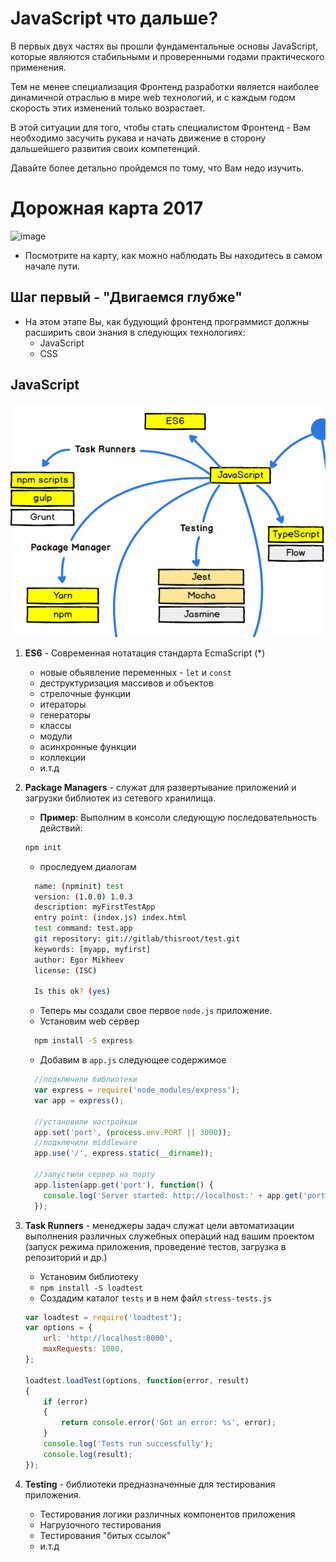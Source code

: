 # JavaScript что дальше?
В первых двух частях вы прошли фундаментальные основы JavaScript, которые являются стабильными и проверенными годами практического применения.

Тем не менее специализация Фронтенд разработки является наиболее динамичной отраслью в мире web технологий, и с каждым годом скорость этих изменений только возрастает. 

В этой ситуации для того, чтобы стать специалистом Фронтенд - Вам необходимо засучить рукава и начать движение в сторону дальшейшего развития своих компетенций.

Давайте более детально пройдемся по тому, что Вам недо изучить.


# Дорожная карта 2017

![image](https://camo.githubusercontent.com/bbfb1d460db603b5305ed539c799644a1149b4ae/68747470733a2f2f692e696d6775722e636f6d2f7178353448764b2e706e67)

- Посмотрите на карту, как можно наблюдать Вы находитесь в самом начале пути.

## Шаг первый - "Двигаемся глубже"

- На этом этапе Вы, как будующий фронтенд программист должны расширить свои знания в следующих технологиях:
    - JavaScript
    - CSS
## JavaScript
![img](./img/1.png)

1) **ES6** - Современная нотатация стандарта EcmaScript (*)
   - новые обьявление переменных - `let` и `const`
   - деструктуризация массивов и объектов
   - стрелочные функции
   - итераторы
   - генераторы
   - классы
   - модули
   - асинхронные функции
   - коллекции
   - и.т.д
1) **Package Managers** - служат для развертывание приложений и загрузки библиотек из сетевого хранилища.
    - **Пример**: Выполним в консоли следующую последовательность действий:
    ```bash
    npm init   
    ```
    - проследуем диалогам
    ```bash
      name: (npminit) test
      version: (1.0.0) 1.0.3
      description: myFirstTestApp
      entry point: (index.js) index.html
      test command: test.app
      git repository: git://gitlab/thisroot/test.git
      keywords: [myapp, myfirst]
      author: Egor Mikheev
      license: (ISC)
      
      Is this ok? (yes)
    ```
    - Теперь мы создали свое первое `node.js` приложение.
    - Установим web сервер
    ```bash
      npm install -S express
    ```
    - Добавим в `app.js` следующее содержимое
    ```js
      //подключили библиотеки
      var express = require('node_modules/express');
      var app = express();

      //установили настройкци
      app.set('port', (process.env.PORT || 3000));
      //подключили middleware
      app.use('/', express.static(__dirname));
      
      //запустили сервер на порту
      app.listen(app.get('port'), function() {
        console.log('Server started: http://localhost:' + app.get('port') + '/');
      });
    ```
1) **Task Runners** - менеджеры задач служат цели автоматизации выполнения различных служебных операций над вашим проектом (запуск режима приложения, проведение тестов, загрузка в репозиторий и др.)
    - Установим библиотеку
    - `npm install -S loadtest`
    - Создадим каталог `tests` и в нем файл `stress-tests.js`
    ```js
    var loadtest = require('loadtest');
    var options = {
        url: 'http://localhost:8000',
        maxRequests: 1000,
    };

    loadtest.loadTest(options, function(error, result)
    {
        if (error)
        {
            return console.error('Got an error: %s', error);
        }
        console.log('Tests run successfully');
        console.log(result);
    });
    ``` 

1) **Testing** - библиотеки предназначенные для тестирования приложения.
    - Тестирования логики различных компонентов приложения
    - Нагрузочного тестирования
    - Тестирования "битых ссылок"
    - и.т.д
